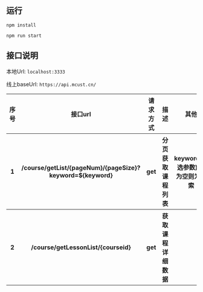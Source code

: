 ## 运行

`npm install`

`npm run start`


## 接口说明

本地Url: `localhost:3333`


线上baseUrl: `https://api.mcust.cn/`

<table>
        <tr>
            <th>序号</th>
            <th>接口url</th>
            <th>请求方式</th>
            <th>描述</th>
            <th>其他</th>
            <th>线上示例</th>
        </tr>
        <tr>
            <th>1</th>
            <th>/course/getList/{pageNum}/{pageSize}?keyword=${keyword}</th>
            <th>get</th>
            <th>分页获取课程列表</th>
            <th>keyword(可选参数) 不为空则为搜索</th>
            <th><a href="https://api.mcust.cn/course/getList/1/5?keyword=python">获取python相关的课程</a></th>
        </tr>
        <tr>
            <th>2</th>
            <th>/course/getLessonList/{courseid}</th>
            <th>get</th>
            <th>获取课程详细数据</th>
            <th></th>
            <th><a href="https://api.mcust.cn/course/getLessonList/395">获取id为395的课程详情</a></th>
        </tr>
    </table>
